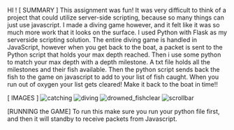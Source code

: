 HI !
[ SUMMARY ]
This assignment was fun! It was very difficult to think of a project that could utilize server-side scripting, because so many things can just use javascript. I made a diving game however, and it felt like it was so much more work that it looks on the surface. I used Python with Flask as my serverside scripting solution. The entire diving game is handled in JavaScript, however when you get back to the boat, a packet is sent to the Python script that holds your max depth reached. Then i use some python to match your max depth with a depth milestone. A txt file holds all the milestones and their fish available. Then the python script sends back the fish to the game on javascript to add to your list of fish caught. When you run out of oxygen your list gets cleared! Make it back to the boat in time!!

[ IMAGES ]
![catching](https://github.com/otis425/OB-CS290/assets/71042122/6224d4ff-acd3-42ed-b569-e60c0184c70e)
![diving](https://github.com/otis425/OB-CS290/assets/71042122/bdac5988-c2c9-4a72-9e86-6af5e0d1af8b)
![drowned_fishclear](https://github.com/otis425/OB-CS290/assets/71042122/f314a048-c269-461d-a3f7-066ad3d955ca)
![scrollbar](https://github.com/otis425/OB-CS290/assets/71042122/1723dbad-cb40-4779-8740-b604f449388a)

[RUNNING the GAME]
To run this make sure you run your python file first, and then it will standby to receive packets from Javascript.
